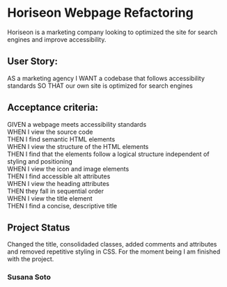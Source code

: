 # Horiseon Webpage Refactoring 

Horiseon is a marketing company looking to optimized the site for search engines and improve accessibility.

## User Story:
AS a marketing agency
I WANT a codebase that follows accessibility standards
SO THAT our own site is optimized for search engines

## Acceptance criteria:
GIVEN a webpage meets accessibility standards   
WHEN I view the source code     
THEN I find semantic HTML elements      
WHEN I view the structure of the HTML elements      
THEN I find that the elements follow a logical structure independent of styling and positioning     
WHEN I view the icon and image elements     
THEN I find accessible alt attributes       
WHEN I view the heading attributes      
THEN they fall in sequential order  
WHEN I view the title element       
THEN I find a concise, descriptive title

## Project Status
Changed the title, consolidaded classes, added comments and attributes and removed repetitive styling in CSS. For the moment being I am finished with the project.

### Susana Soto